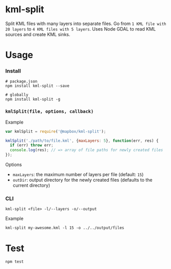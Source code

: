 # kml-split

Split KML files with many layers into separate files. Go from `1 KML file with 20 layers` to `4 KML files with 5 layers`. Uses Node GDAL to read KML sources and create KML sinks.

# Usage

### Install

```
# package.json
npm install kml-split --save

# globally
npm install kml-split -g
```

### `kmlSplit(file, options, callback)`

Example

```javascript
var kmlSplit = require('@mapbox/kml-split');

kmlSplit('./path/to/file.kml', {maxLayers: 5}, function(err, res) {
  if (err) throw err;
  console.log(res); // => array of file paths for newly created files
});
```

Options

* `maxLayers`: the maximum number of layers per file (default: `15`)
* `outDir`: output directory for the newly created files (defaults to the current directory)

### CLI

```
kml-split <file> -l/--layers -o/--output
```

Example

```
kml-split my-awesome.kml -l 15 -o ../../output/files
```

# Test

```
npm test
```
